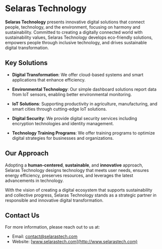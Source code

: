 # Selaras Technology

**Selaras Technology** presents innovative digital solutions that connect people, technology, and the environment, focusing on harmony and sustainability. Committed to creating a digitally connected world with sustainability values, Selaras Technology develops eco-friendly solutions, empowers people through inclusive technology, and drives sustainable digital transformation.

## Key Solutions

- **Digital Transformation**: 
  We offer cloud-based systems and smart applications that enhance efficiency.
  
- **Environmental Technology**: 
  Our simple dashboard solutions report data from IoT sensors, enabling better environmental monitoring.

- **IoT Solutions**: 
  Supporting productivity in agriculture, manufacturing, and smart cities through cutting-edge IoT solutions.
  
- **Digital Security**: 
  We provide digital security services including encryption technologies and identity management.

- **Technology Training Programs**: 
  We offer training programs to optimize digital strategies for businesses and organizations.

## Our Approach

Adopting a **human-centered**, **sustainable**, and **innovative** approach, Selaras Technology designs technology that meets user needs, ensures energy efficiency, preserves resources, and leverages the latest advancements in technology. 

With the vision of creating a digital ecosystem that supports sustainability and collective progress, Selaras Technology stands as a strategic partner in responsible and innovative digital transformation.

## Contact Us

For more information, please reach out to us at:

- Email: [contact@selarastech.com](mailto:contact@selarastech.com)
- Website: [www.selarastech.com](http://www.selarastech.com)
